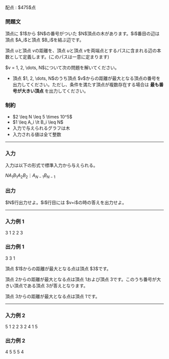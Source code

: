 
<div>

<span>

<span>

<p>
配点 : $475$点
</p>

<div>

<section>

### **問題文**

<p>
頂点に $1$から $N$の番号がついた $N$頂点の木があります。$i$番目の辺は頂点 $A_i$と頂点 $B_i$を結ぶ辺です。

頂点 $u$と頂点 $v$の距離を、頂点 $u$と頂点 $v$を両端点とするパスに含まれる辺の本数として定義します。(このパスは一意に定まります)  
</p>

<p>
$v = 1, 2, \dots, N$について次の問題を解いてください。
</p>

<ul>

<li>
頂点 $1, 2, \dots, N$のうち頂点 $v$からの距離が最大となる頂点の番号を出力してください。ただし、条件を満たす頂点が複数存在する場合は 
<strong>
最も番号が大きい頂点
</strong>
を出力してください。
</li>

</ul>

</section>

</div>

<div>

<section>

### **制約**

<ul>

<li>
$2 \leq N \leq 5 \times 10^5$
</li>

<li>
$1 \leq A_i \lt B_i \leq N$
</li>

<li>
入力で与えられるグラフは木
</li>

<li>
入力される値は全て整数
</li>

</ul>

</section>

</div>

---

<div>

<div>

<section>

### **入力**

<p>
入力は以下の形式で標準入力から与えられる。
</p>

<div>

$N$$A_1$$B_1$$A_2$$B_2$$\vdots$$A_{N-1}$$B_{N-1}$
</div>

</section>

</div>

<div>

<section>

### **出力**

<p>
$N$行出力せよ。$i$行目には $v=i$の時の答えを出力せよ。
</p>

</section>

</div>

</div>

---

<div>

<section>

### **入力例 1**

<div>

3
1 2
2 3

</div>

</section>

</div>

<div>

<section>

### **出力例 1**

<div>

3
3
1

</div>

<p>
頂点 $1$からの距離が最大となる点は頂点 $3$です。

頂点 $2$からの距離が最大となる点は頂点 $1$および頂点 $3$です。このうち番号が大きい頂点である頂点 $3$が答えとなります。

頂点 $3$からの距離が最大となる点は頂点 $1$です。
</p>

</section>

</div>

---

<div>

<section>

### **入力例 2**

<div>

5
1 2
2 3
2 4
1 5

</div>

</section>

</div>

<div>

<section>

### **出力例 2**

<div>

4
5
5
5
4

</div>

</section>

</div>

</span>

</span>

</div>
